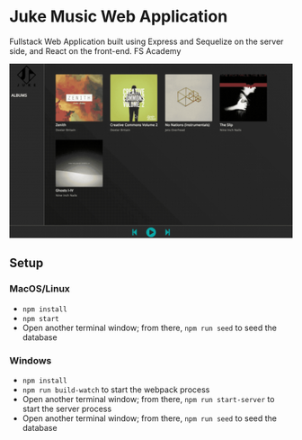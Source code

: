 # Juke Music Web Application 
Fullstack Web Application built using Express and Sequelize on the server side, and React on the front-end. FS Academy  
  
  
![Alt Text](https://github.com/mariiaromaniuk/Juke-Music-App/blob/master/public/juke-02.gif)

## Setup

### MacOS/Linux

* `npm install`
* `npm start`
* Open another terminal window; from there, `npm run seed` to seed the database

### Windows

* `npm install`
* `npm run build-watch` to start the webpack process
* Open another terminal window; from there, `npm run start-server` to start the server process
* Open another terminal window; from there, `npm run seed` to seed the database
